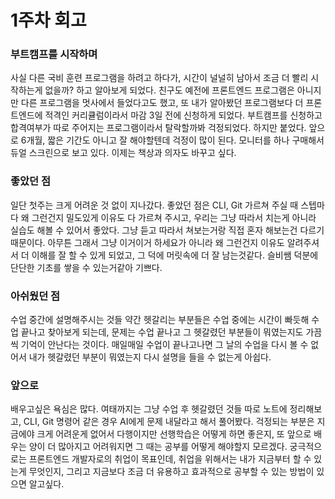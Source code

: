 # 1주차 회고

### 부트캠프를 시작하며

사실 다른 국비 훈련 프로그램을 하려고 하다가, 시간이 널널히 남아서 조금 더 빨리 시작하는게 없을까? 하고 알아보게 되었다. 친구도 예전에 프론트엔드 프로그램은 아니지만 다른 프로그램을 멋사에서 들었다고도 했고, 또 내가 알아봤던 프로그램보다 더 프론트엔드에 적격인 커리큘럼이라서 마감 3일 전에 신청하게 되었다. 부트캠프를 신청하고 합격여부가 따로 주어지는 프로그램이라서 탈락할까봐 걱정되었다. 하지만 붙었다. 앞으로 6개월, 짧은 기간도 아니고 잘 해야할텐데 걱정이 많이 된다. 모니터를 하나 구매해서 듀얼 스크린으로 보고 있다. 이제는 책상과 의자도 바꾸고 싶다.

### 좋았던 점

일단 첫주는 크게 어려운 것 없이 지나갔다. 좋았던 점은 CLI, Git 가르쳐 주실 때 스텝마다 왜 그런건지 밀도있게 이유도 다 가르쳐 주시고, 우리는 그냥 따라서 치는게 아니라 실습도 해볼 수 있어서 좋았다. 그냥 듣고 따라서 쳐보는거랑 직접 혼자 해보는건 다르기 때문이다. 아무튼 그래서 그냥 이거이거 하세요가 아니라 왜 그런건지 이유도 알려주셔서 더 이해를 잘 할 수 있게 되었고, 그 덕에 머릿속에 더 잘 남는것같다. 슬비쌤 덕분에 단단한 기초를 쌓을 수 있는거같아 기쁘다.

### 아쉬웠던 점

수업 중간에 설명해주시는 것들 약간 헷갈리는 부분들은 수업 중에는 시간이 빠듯해 수업 끝나고 찾아보게 되는데, 문제는 수업 끝나고 그 헷갈렸던 부분들이 뭐였는지도 가끔씩 기억이 안난다는 것이다. 매일매일 수업이 끝나고나면 그 날의 수업을 다시 볼 수 없어서 내가 헷갈렸던 부분이 뭐였는지 다시 설명을 들을 수 없는게 아쉽다.

### 앞으로

배우고싶은 욕심은 많다. 여태까지는 그냥 수업 후 헷갈렸던 것들 따로 노트에 정리해보고, CLI, Git 명령어 같은 경우 AI에게 문제 내달라고 해서 풀어봤다. 걱정되는 부분은 지금에야 크게 어려운게 없어서 다행이지만 선행학습은 어떻게 하면 좋은지, 또 앞으로 배우는 양이 더 많아지고 어려워지면 그 때는 공부를 어떻게 해야할지 모르겠다. 궁극적으로는 프론트엔드 개발자로의 취업이 목표인데, 취업을 위해서는 내가 지금부터 할 수 있는게 무엇인지, 그리고 지금보다 조금 더 유용하고 효과적으로 공부할 수 있는 방법이 있으면 알고싶다.
